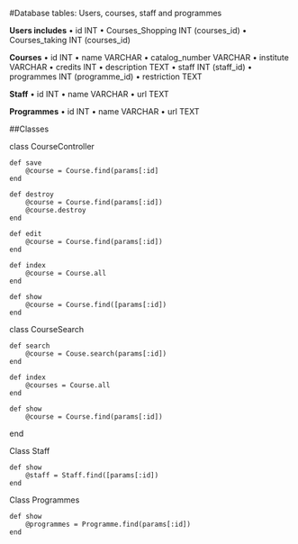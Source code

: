 #Database tables: Users, courses, staff and programmes

**Users includes**
	•	id	INT
	•	Courses_Shopping		INT (courses_id)
	•	Courses_taking		INT (courses_id)

**Courses**
	•	id			INT
	•	name	 		VARCHAR
	•	catalog_number	VARCHAR
	•	institute		VARCHAR
	•	credits			INT
	•	description		TEXT
	•	staff			INT (staff_id)
	•	programmes		INT (programme_id)
	•	restriction		TEXT

**Staff**
	•	id		INT
	•	name VARCHAR
	•	url		TEXT

**Programmes**
	•	id		INT
	•	name 	VARCHAR
	•	url		TEXT


##Classes

class CourseController

	def save
		@course = Course.find(params[:id]
	end
	
	def destroy 
		@course = Course.find(params[:id])
		@course.destroy
	end
	
	def edit
		@course = Course.find(params[:id])
	end
	
	def index
		@course = Course.all
	end
	
	def show
		@course = Course.find([params[:id])	
	end

class CourseSearch

	def search
		@course = Couse.search(params[:id])
	end
	
	def index
		@courses = Course.all
	end
	
	def show
		@course = Course.find(params[:id])
  end
  
Class Staff

	def show
		@staff = Staff.find([params[:id])	
	end

Class Programmes 

	def show
		@programmes = Programme.find(params[:id])
	end


